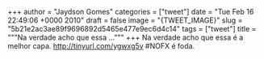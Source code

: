 
+++
author = "Jaydson Gomes"
categories = ["tweet"]
date = "Tue Feb 16 22:49:06 +0000 2010"
draft = false
image = "{TWEET_IMAGE}"
slug = "5b21e2ac3ae89f9696892d5465e477e9ec6d4c14"
tags = ["tweet"]
title = """Na verdade acho que essa ..."""
+++
Na verdade acho que essa é a melhor capa. http://tinyurl.com/ygwxg5v #NOFX é foda.

